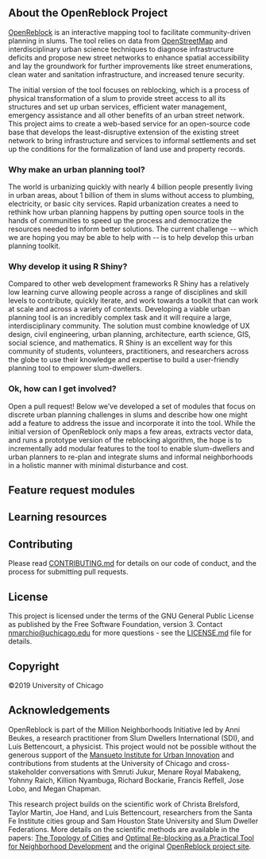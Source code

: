 ## About the OpenReblock Project

[OpenReblock](https://openreblock.org/) is an interactive mapping tool to facilitate community-driven planning in slums. The tool relies on data from [OpenStreetMap](https://www.openstreetmap.org) and interdisciplinary urban science techniques to diagnose infrastructure deficits and propose new street networks to enhance spatial accessibility and lay the groundwork for further improvements like street enumerations, clean water and sanitation infrastructure, and increased tenure security.

The initial version of the tool focuses on reblocking, which is a process of physical transformation of a slum to provide street access to all its structures and set up urban services, efficient water management, emergency assistance and all other benefits of an urban street network. This project aims to create a web-based service for an open-source code base that develops the least-disruptive extension of the existing street network to bring infrastructure and services to informal settlements and set up the conditions for the formalization of land use and property records.

### Why make an urban planning tool? 
The world is urbanizing quickly with nearly 4 billion people presently living in urban areas, about 1 billion of them in slums without access to plumbing, electricity, or basic city services. Rapid urbanization creates a need to rethink how urban planning happens by putting open source tools in the hands of communities to speed up the process and democratize the resources needed to inform better solutions. The current challenge -- which we are hoping you may be able to help with -- is to help develop this urban planning toolkit.

### Why develop it using R Shiny? 
Compared to other web development frameworks R Shiny has a relatively low learning curve allowing people across a range of disciplines and skill levels to contribute, quickly iterate, and work towards a toolkit that can work at scale and across a variety of contexts. Developing a viable urban planning tool is an incredibly complex task and it will require a large, interdisciplinary community. The solution must combine knowledge of UX design, civil engineering, urban planning, architecture, earth science, GIS, social science, and mathematics. R Shiny is an excellent way for this community of students, volunteers, practitioners, and researchers across the globe to use their knowledge and expertise to build a user-friendly planning tool to empower slum-dwellers.

### Ok, how can I get involved? 
Open a pull request! Below we’ve developed a set of modules that focus on discrete urban planning challenges in slums and describe how one might add a feature to address the issue and incorporate it into the tool. While the initial version of OpenReblock only maps a few areas, extracts vector data, and runs a prototype version of the reblocking algorithm, the hope is to incrementally add modular features to the tool to enable slum-dwellers and urban planners to re-plan and integrate slums and informal neighborhoods in a holistic manner with minimal disturbance and cost. 

## Feature request modules


## Learning resources


## Contributing

Please read [CONTRIBUTING.md](https://github.com/nmarchio/osm-planning-tool/blob/master/CONTRIBUTING.md) for details on our code of conduct, and the process for submitting pull requests.

## License

This project is licensed under the terms of the GNU General Public License as published by the Free Software Foundation, version 3. Contact nmarchio@uchicago.edu for more questions - see the [LICENSE.md](https://github.com/nmarchio/osm-planning-tool/blob/master/LICENSE.md) file for details.

## Copyright

©2019 University of Chicago

## Acknowledgements

OpenReblock is part of the Million Neighborhoods Initiative led by Anni Beukes, a research practitioner from Slum Dwellers International (SDI), and Luís Bettencourt, a physicist. This project would not be possible without the generous support of the [Mansueto Institute for Urban Innovation](https://miurban.uchicago.edu/ourapproach/) and contributions from students at the University of Chicago and cross-stakeholder conversations with 
Smruti Jukur, Menare Royal Mabakeng, Yohnny Raich, Killion Nyambuga, Richard Bockarie, Francis Reffell, Jose Lobo, and Megan Chapman. 

This research project builds on the scientific work of Christa Brelsford, Taylor Martin, Joe Hand, and Luís Bettencourt, researchers from the Santa Fe Institute cities group and Sam Houston State University and Slum Dweller Federations. More details on the scientific methods are available in the papers: [The Topology of Cities](https://advances.sciencemag.org/content/4/8/eaar4644/tab-pdf) and [Optimal Re-blocking as a Practical Tool for Neighborhood Development](https://journals.sagepub.com/doi/abs/10.1177/2399808317712715) and the original [OpenReblock project site](https://openreblock.org/).




